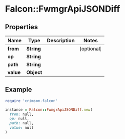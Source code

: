# Falcon::FwmgrApiJSONDiff

## Properties

| Name | Type | Description | Notes |
| ---- | ---- | ----------- | ----- |
| **from** | **String** |  | [optional] |
| **op** | **String** |  |  |
| **path** | **String** |  |  |
| **value** | **Object** |  |  |

## Example

```ruby
require 'crimson-falcon'

instance = Falcon::FwmgrApiJSONDiff.new(
  from: null,
  op: null,
  path: null,
  value: null
)
```

